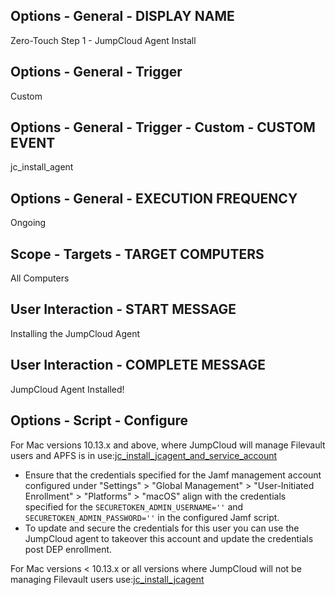 ## Options - General - DISPLAY NAME

Zero-Touch Step 1 - JumpCloud Agent Install

## Options - General - Trigger

Custom

## Options - General - Trigger - Custom - CUSTOM EVENT

jc_install_agent

## Options - General - EXECUTION FREQUENCY

Ongoing

## Scope - Targets - TARGET COMPUTERS

All Computers

## User Interaction - START MESSAGE

Installing the JumpCloud Agent

## User Interaction - COMPLETE MESSAGE

JumpCloud Agent Installed!

## Options - Script - Configure

For Mac versions 10.13.x and above, where JumpCloud will manage Filevault users and APFS is in use:[jc_install_jcagent_and_service_account](https://github.com/TheJumpCloud/support/blob/master/zero-touch/Jamf%20Pro/scripts/jc_install_jcagent.md)

- Ensure that the credentials specified for the Jamf management account configured under "Settings" >  "Global Management" > "User-Initiated Enrollment" > "Platforms" > "macOS" align with the credentials specified for the `SECURETOKEN_ADMIN_USERNAME=''` and `SECURETOKEN_ADMIN_PASSWORD=''` in the configured Jamf script.
- To update and secure the credentials for this user you can use the JumpCloud agent to takeover this account and update the credentials post DEP enrollment.

For Mac versions < 10.13.x or all versions where JumpCloud will not be managing Filevault users use:[jc_install_jcagent](https://github.com/TheJumpCloud/support/blob/master/zero-touch/Jamf%20Pro/scripts/jc_install_jcagent.md)